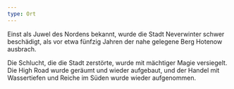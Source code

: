 ```yaml
---
type: Ort
---
```


Einst als Juwel des Nordens bekannt, wurde die Stadt Neverwinter schwer beschädigt, als vor etwa fünfzig Jahren der nahe
gelegene Berg Hotenow ausbrach.

Die Schlucht, die die Stadt zerstörte, wurde mit mächtiger Magie versiegelt. Die High Road wurde geräumt und wieder
aufgebaut, und der Handel mit Wassertiefen und Reiche im Süden wurde wieder aufgenommen.
